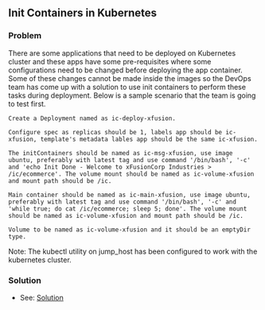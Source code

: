 ## Init Containers in Kubernetes 

### Problem

There are some applications that need to be deployed on Kubernetes cluster and these apps have some pre-requisites where
some configurations need to be changed before deploying the app container. Some of these changes cannot be made inside
the images so the DevOps team has come up with a solution to use init containers to perform these tasks during
deployment. Below is a sample scenario that the team is going to test first.

    Create a Deployment named as ic-deploy-xfusion.

    Configure spec as replicas should be 1, labels app should be ic-xfusion, template's metadata lables app should be the same ic-xfusion.

    The initContainers should be named as ic-msg-xfusion, use image ubuntu, preferably with latest tag and use command '/bin/bash', '-c' and 'echo Init Done - Welcome to xFusionCorp Industries > /ic/ecommerce'. The volume mount should be named as ic-volume-xfusion and mount path should be /ic.

    Main container should be named as ic-main-xfusion, use image ubuntu, preferably with latest tag and use command '/bin/bash', '-c' and 'while true; do cat /ic/ecommerce; sleep 5; done'. The volume mount should be named as ic-volume-xfusion and mount path should be /ic.

    Volume to be named as ic-volume-xfusion and it should be an emptyDir type.

Note: The kubectl utility on jump_host has been configured to work with the kubernetes cluster.

### Solution

- See: [Solution](./solution.yaml)

